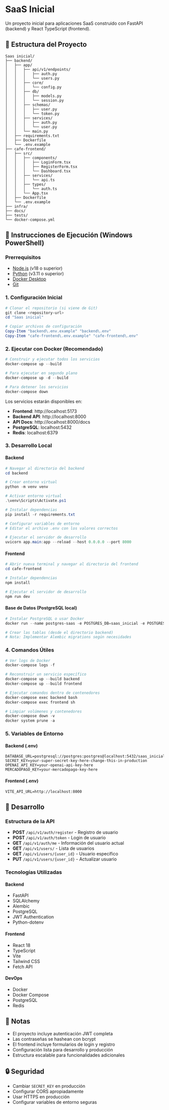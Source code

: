 # SaaS Inicial

Un proyecto inicial para aplicaciones SaaS construido con FastAPI (backend) y React TypeScript (frontend).

## 📁 Estructura del Proyecto

```
Saas inicial/
├── backend/
│   ├── app/
│   │   ├── api/v1/endpoints/
│   │   │   ├── auth.py
│   │   │   └── users.py
│   │   ├── core/
│   │   │   └── config.py
│   │   ├── db/
│   │   │   ├── models.py
│   │   │   └── session.py
│   │   ├── schemas/
│   │   │   ├── user.py
│   │   │   └── token.py
│   │   ├── services/
│   │   │   ├── auth.py
│   │   │   └── user.py
│   │   └── main.py
│   ├── requirements.txt
│   ├── Dockerfile
│   └── .env.example
├── cafe-frontend/
│   ├── src/
│   │   ├── components/
│   │   │   ├── LoginForm.tsx
│   │   │   ├── RegisterForm.tsx
│   │   │   └── Dashboard.tsx
│   │   ├── services/
│   │   │   └── api.ts
│   │   ├── types/
│   │   │   └── auth.ts
│   │   └── App.tsx
│   ├── Dockerfile
│   └── .env.example
├── infra/
├── docs/
├── tests/
└── docker-compose.yml
```

## 🚀 Instrucciones de Ejecución (Windows PowerShell)

### Prerrequisitos

- [Node.js](https://nodejs.org/) (v18 o superior)
- [Python](https://www.python.org/) (v3.11 o superior)
- [Docker Desktop](https://www.docker.com/products/docker-desktop/)
- [Git](https://git-scm.com/)

### 1. Configuración Inicial

```powershell
# Clonar el repositorio (si viene de Git)
git clone <repository-url>
cd "Saas inicial"

# Copiar archivos de configuración
Copy-Item "backend\.env.example" "backend\.env"
Copy-Item "cafe-frontend\.env.example" "cafe-frontend\.env"
```

### 2. Ejecutar con Docker (Recomendado)

```powershell
# Construir y ejecutar todos los servicios
docker-compose up --build

# Para ejecutar en segundo plano
docker-compose up -d --build

# Para detener los servicios
docker-compose down
```

Los servicios estarán disponibles en:
- **Frontend**: http://localhost:5173
- **Backend API**: http://localhost:8000
- **API Docs**: http://localhost:8000/docs
- **PostgreSQL**: localhost:5432
- **Redis**: localhost:6379

### 3. Desarrollo Local

#### Backend

```powershell
# Navegar al directorio del backend
cd backend

# Crear entorno virtual
python -m venv venv

# Activar entorno virtual
.\venv\Scripts\Activate.ps1

# Instalar dependencias
pip install -r requirements.txt

# Configurar variables de entorno
# Editar el archivo .env con los valores correctos

# Ejecutar el servidor de desarrollo
uvicorn app.main:app --reload --host 0.0.0.0 --port 8000
```

#### Frontend

```powershell
# Abrir nueva terminal y navegar al directorio del frontend
cd cafe-frontend

# Instalar dependencias
npm install

# Ejecutar el servidor de desarrollo
npm run dev
```

#### Base de Datos (PostgreSQL local)

```powershell
# Instalar PostgreSQL o usar Docker
docker run --name postgres-saas -e POSTGRES_DB=saas_inicial -e POSTGRES_USER=postgres -e POSTGRES_PASSWORD=postgres -p 5432:5432 -d postgres:15

# Crear las tablas (desde el directorio backend)
# Nota: Implementar Alembic migrations según necesidades
```

### 4. Comandos Útiles

```powershell
# Ver logs de Docker
docker-compose logs -f

# Reconstruir un servicio específico
docker-compose up --build backend
docker-compose up --build frontend

# Ejecutar comandos dentro de contenedores
docker-compose exec backend bash
docker-compose exec frontend sh

# Limpiar volúmenes y contenedores
docker-compose down -v
docker system prune -a
```

### 5. Variables de Entorno

#### Backend (.env)
```
DATABASE_URL=postgresql://postgres:postgres@localhost:5432/saas_inicial
SECRET_KEY=your-super-secret-key-here-change-this-in-production
OPENAI_API_KEY=your-openai-api-key-here
MERCADOPAGO_KEY=your-mercadopago-key-here
```

#### Frontend (.env)
```
VITE_API_URL=http://localhost:8000
```

## 🔧 Desarrollo

### Estructura de la API

- **POST** `/api/v1/auth/register` - Registro de usuario
- **POST** `/api/v1/auth/token` - Login de usuario
- **GET** `/api/v1/auth/me` - Información del usuario actual
- **GET** `/api/v1/users/` - Lista de usuarios
- **GET** `/api/v1/users/{user_id}` - Usuario específico
- **PUT** `/api/v1/users/{user_id}` - Actualizar usuario

### Tecnologías Utilizadas

#### Backend
- FastAPI
- SQLAlchemy
- Alembic
- PostgreSQL
- JWT Authentication
- Python-dotenv

#### Frontend
- React 18
- TypeScript
- Vite
- Tailwind CSS
- Fetch API

#### DevOps
- Docker
- Docker Compose
- PostgreSQL
- Redis

## 📝 Notas

- El proyecto incluye autenticación JWT completa
- Las contraseñas se hashean con bcrypt
- El frontend incluye formularios de login y registro
- Configuración lista para desarrollo y producción
- Estructura escalable para funcionalidades adicionales

## 🔒 Seguridad

- Cambiar `SECRET_KEY` en producción
- Configurar CORS apropiadamente
- Usar HTTPS en producción
- Configurar variables de entorno seguras